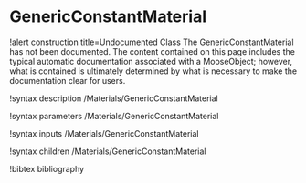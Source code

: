 <!-- MOOSE Documentation Stub: Remove this when content is added. -->

# GenericConstantMaterial

!alert construction title=Undocumented Class
The GenericConstantMaterial has not been documented. The content contained on this page includes the
typical automatic documentation associated with a MooseObject; however, what is contained is
ultimately determined by what is necessary to make the documentation clear for users.

!syntax description /Materials/GenericConstantMaterial

!syntax parameters /Materials/GenericConstantMaterial

!syntax inputs /Materials/GenericConstantMaterial

!syntax children /Materials/GenericConstantMaterial

!bibtex bibliography
